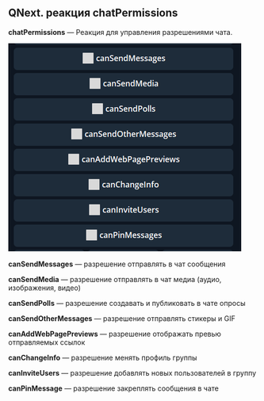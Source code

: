 ## QNext. реакция chatPermissions

**chatPermissions** — Реакция для управления разрешениями чата.


![](./1.png)

**canSendMessages** — разрешение отправлять в чат сообщения

**canSendMedia** — разрешение отправлять в чат медиа (аудио, изображения, видео)

**canSendPolls** — разрешение создавать и публиковать в чате опросы

**canSendOtherMessages** — разрешение отправлять стикеры и GIF

**canAddWebPagePreviews** — разрешение отображать превью отправляемых ссылок

**canChangeInfo** — разрешение менять профиль группы

**canInviteUsers** — разрешение добавлять новых пользователей в группу

**canPinMessage** — разрешение закреплять сообщения в чате





